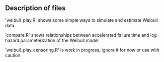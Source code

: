 ## Description of files

'weibull_play.R' shows some simple ways to simulate and estimate Weibull data

'compare.R' shows relationships between accelerated failure time and log hazard parameterization of the Weibull model

'weibull_play_censoring.R' is work in progress, ignore it for now or use with caution
